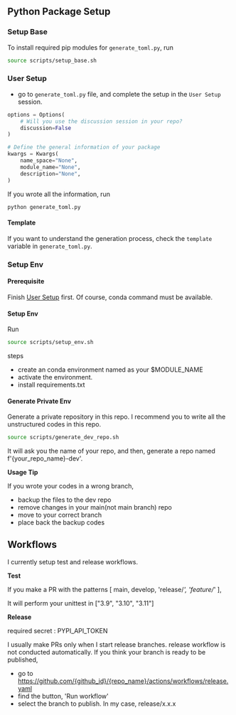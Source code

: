 ## Python Package Setup

### Setup Base

To install required pip modules for `generate_toml.py`, run
``` bash
source scripts/setup_base.sh
```

### User Setup

- go to `generate_toml.py` file, and complete the setup in the `User Setup` session.

```python
options = Options(
    # Will you use the discussion session in your repo?
    discussion=False
)

# Define the general information of your package
kwargs = Kwargs(
    name_space="None",
    module_name="None",
    description="None",
)
```

If you wrote all the information, run
```
python generate_toml.py
```

#### Template

If you want to understand the generation process, check the `template` variable in `generate_toml.py`.

### Setup Env

#### Prerequisite

Finish [User Setup](#user-setup) first.
Of course, conda command must be available.

#### Setup Env

Run
``` bash
source scripts/setup_env.sh
```

steps
- create an conda environment named as your $MODULE_NAME
- activate the environment.
- install requirements.txt

#### Generate Private Env
Generate a private repository in this repo.
I recommend you to write all the unstructured codes in this repo.

``` bash
source scripts/generate_dev_repo.sh
```

It will ask you the name of your repo, and then, generate a repo named f'{your_repo_name}-dev'.

**Usage Tip**

If you wrote your codes in a wrong branch,
- backup the files to the dev repo
- remove changes in your main(not main branch) repo
- move to your correct branch
- place back the backup codes


## Workflows

I currently setup test and release workflows.

**Test**

If you make a PR with the patterns [ main, develop, 'release/*', 'feature/*' ],

It will perform your unittest in ["3.9", "3.10", "3.11"]

**Release**

required secret : PYPI_API_TOKEN

I usually make PRs only when I start release branches.
release workflow is not conducted automatically. If you think your branch is ready to be published, 

- go to https://github.com/{github_id}/{repo_name}/actions/workflows/release.yaml
- find the button, 'Run workflow'
- select the branch to publish. In my case, release/x.x.x
